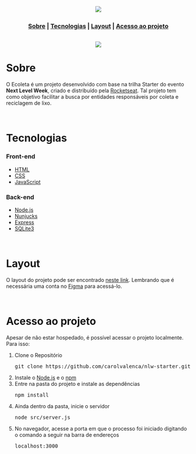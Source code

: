 <h1>
  <p align="center">
    <img src="https://raw.githubusercontent.com/Rocketseat/nlw-01-starter/master/.github/ecoleta.svg?sanitize=true">
  </p>
</h1>

<h3>
<p align="center" style="margin-bottom:32px">
 <a href="#sobre">Sobre</a> | <a href="#tecnologias">Tecnologias</a>   |   <a href="#layout">Layout</a>   |   <a href="#acesso">Acesso ao projeto</a> 
</p>
</h3>

<p align="center">
  <img src="https://raw.githubusercontent.com/Rocketseat/nlw-01-starter/master/.github/ecoleta.png">
</p>

<h1 id="sobre"> Sobre</h1> 
<p>
O Ecoleta é um projeto desenvolvido com base na trilha Starter do evento <strong>Next Level Week</strong>, criado e distribuído pela <a href="https://rocketseat.com.br/">Rocketseat</a>.
Tal projeto tem como objetivo facilitar a busca por entidades responsáveis por coleta e reciclagem de lixo.
</p>
<br>

<h1 id="tecnologias">Tecnologias</h1>

<h3>Front-end</h3>
<ul>
  <li><a href="https://devdocs.io/html/">HTML</a></li>
  <li><a href="https://devdocs.io/css/">CSS</a></li>
  <li><a href="https://devdocs.io/javascript/">JavaScript</a></li>
</ul>

<h3>Back-end</h3>
<ul>
  <li><a href="https://nodejs.org/en/docs/">Node.js</a></li>
  <li><a href="https://mozilla.github.io/nunjucks/">Nunjucks</a></li>
  <li><a href="https://devdocs.io/express/">Express</a></li>
  <li><a href="https://www.sqlite.org/docs.html">SQLite3</a></li>
</ul>
<br>

<h1 id="layout">Layout</h1>
<p>O layout do projeto pode ser encontrado <a href="https://www.figma.com/file/Byw4X5etg8VCmezueyhzkC/Ecoleta-(Starter)?node-id=136%3A546">neste link</a>. Lembrando que é necessária uma conta no <a href="http://figma.com/">Figma</a> para acessá-lo.</p>
<br>

<h1 id="acesso">Acesso ao projeto</h1>
<p>Apesar de não estar hospedado, é possível acessar o projeto localmente. Para isso:</p>
<ol>
<li>Clone o Repositório
<pre>git clone https://github.com/carolvalenca/nlw-starter.git</pre>
</li>
<li>Instale o <a href="https://nodejs.org/en/">Node.js</a> e o <a href="https://www.npmjs.com/">npm</a></li>
<li>Entre na pasta do projeto e instale as dependências
<pre>npm install</pre>
</li>
<li>Ainda dentro da pasta, inicie o servidor
<pre>node src/server.js</pre>
</li>
<li>No navegador, acesse a porta em que o processo foi iniciado digitando o comando a seguir na barra de endereços
<pre>localhost:3000</pre>
</li>

</ol>


